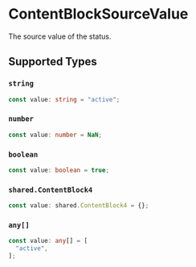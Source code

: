 # ContentBlockSourceValue

The source value of the status.


## Supported Types

### `string`

```typescript
const value: string = "active";
```

### `number`

```typescript
const value: number = NaN;
```

### `boolean`

```typescript
const value: boolean = true;
```

### `shared.ContentBlock4`

```typescript
const value: shared.ContentBlock4 = {};
```

### `any[]`

```typescript
const value: any[] = [
  "active",
];
```

